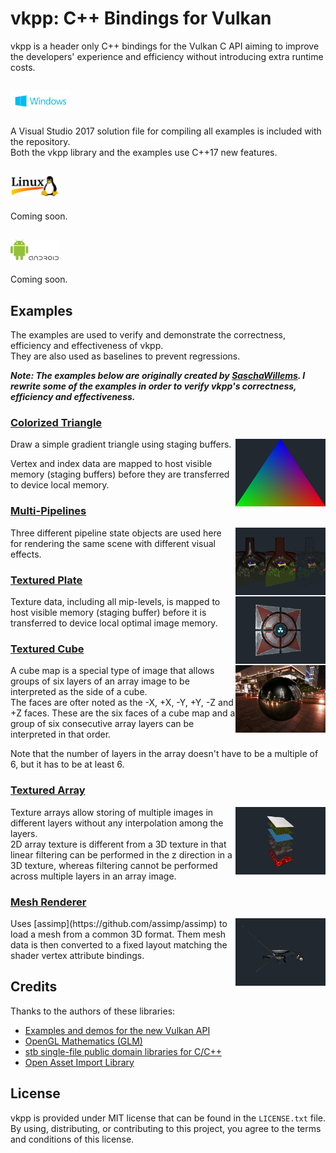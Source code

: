 # vkpp: C++ Bindings for Vulkan
vkpp is a header only C++ bindings for the Vulkan C API aiming to improve
the developers' experience and efficiency without introducing extra
runtime costs.

## <img src="./Images/WindowsLogo.png" alt="" height=33px>
A Visual Studio 2017 solution file for compiling all examples is included with the repository.<br/>
Both the vkpp library and the examples use C++17 new features.

## <img src="./Images/LinuxLogo.png" alt="" height=33px>
Coming soon.

## <img src="./Images/AndroidLogo.png" alt="" height=33px>
Coming soon.

## Examples
The examples are used to verify and demonstrate the correctness, efficiency and effectiveness of vkpp.<br/>
They are also used as baselines to prevent regressions.<br/>

***Note: The examples below are originally created by [SaschaWillems](https://github.com/SaschaWillems/Vulkan). I rewrite some of the examples in order to verify vkpp's correctness, efficiency and effectiveness.***

### [Colorized Triangle](Sample/ColorizedTriangle/)
<img src="./Sample/ColorizedTriangle/ColorizedTriangle.png" height="108px" align="right">

Draw a simple gradient triangle using staging buffers.

Vertex and index data are mapped to host visible memory (staging buffers) before they are transferred to device local memory.

### [Multi-Pipelines](Sample/MultiPipelines/)
<img src="./Sample/MultiPipelines/MultiPipelines.png" height="108px" align="right">

Three different pipeline state objects are used here for rendering the same scene with different visual effects.

### [Textured Plate](Sample/TexturedPlate/)
<img src="./Sample/TexturedPlate/TexturedPlate.png" height="108px" align="right">

Texture data, including all mip-levels, is mapped to host visible memory (staging buffer) before it is transferred to device local optimal image memory.

### [Textured Cube](Sample/TexturedCube/)
<img src="./Sample/TexturedCube/TexturedCube.png" height="108px" align="right">

A cube map is a special type of image that allows groups of six layers of an array image to be interpreted as the side of a cube.<br/>
The faces are ofter noted as the -X, +X, -Y, +Y, -Z and +Z faces. These are the six faces of a cube map and a group of six consecutive array layers can be interpreted in that order.

Note that the number of layers in the array doesn't have to be a multiple of 6, but it has to be at least 6.

### [Textured Array](Sample/TexturedArray/)
<img src="./Sample/TexturedArray/TexturedArray.png" height="108px" align="right">

Texture arrays allow storing of multiple images in different layers without any interpolation among the layers.<br/>
2D array texture is different from a 3D texture in that linear filtering can be performed in the z direction in a 3D texture, whereas filtering cannot be performed across multiple layers in an array image.

### [Mesh Renderer](Sample/MeshRenderer/)
<img src="./Sample/MeshRenderer/MeshRenderer.png" height="108px" align="right">
Uses [assimp](https://github.com/assimp/assimp) to load a mesh from a common 3D format. Them mesh data is then converted to a fixed layout matching the shader vertex attribute bindings.

## Credits
Thanks to the authors of these libraries:
 - [Examples and demos for the new Vulkan API](https://github.com/SaschaWillems/Vulkan)
 - [OpenGL Mathematics (GLM)](https://github.com/g-truc/glm)
 - [stb single-file public domain libraries for C/C++](https://github.com/nothings/stb)
 - [Open Asset Import Library](https://github.com/assimp/assimp)

## License
vkpp is provided under MIT license that can be found in the ``LICENSE.txt``
file. By using, distributing, or contributing to this project,
you agree to the terms and conditions of this license.
